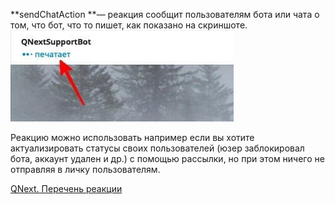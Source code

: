 
**sendChatAction **— реакция сообщит пользователям бота или чата о том, что бот, что то пишет, как показано на скриншоте.
![](./1.png)

Реакцию можно использовать например если вы хотите актуализировать статусы своих пользователей (юзер заблокировал бота, аккаунт удален и др.) с помощью рассылки, но при этом ничего не отправляя в личку пользователям.



[QNext. Перечень реакции](/docs-test/ph/QNext-admin-reaction-about-05-01)




